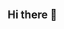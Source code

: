 ## Hi there 👋

<!--
**vicdanhedo/vicdanhedo** is a ✨ _special_ ✨ repository because its `README.md` (this file) appears on your GitHub profile.

Here are some ideas to get you started:

- 🔭 Actualmente trabajo en mi propio negocio, en el cual me desempeño en la operacion diaria, asi como en la administracion y cuestiones de logistica.
- 🌱 Me encuentro perfeccionando mis habilidades en Python y SQL, aunque manejo con soltura bastantes herramientas, como Tableau, librerias de Microsoft, Adobe, Google y muchas mas!.
- 👯 Estoy en busca de un cambio de aires y quiero encontrar nuevos retos.
- 📫 How to reach me: www.linkedin.com/in/victordanielhz


